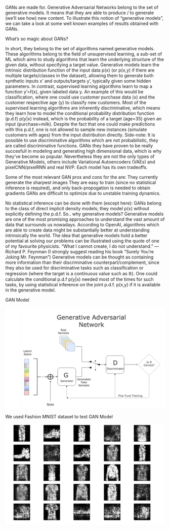 GANs are made for. Generative Adversarial Networks belong to the set of generative models. It means that they are able to produce / to generate (we’ll see how) new content. To illustrate this notion of “generative models”, we can take a look at some well known examples of results obtained with GANs.


What’s so magic about GANs?

In short, they belong to the set of algorithms named generative models. These algorithms belong to the field of unsupervised learning, a sub-set of ML which aims to study algorithms that learn the underlying structure of the given data, without specifying a target value. Generative models learn the intrinsic distribution function of the input data p(x) (or p(x,y) if there are multiple targets/classes in the dataset), allowing them to generate both synthetic inputs x’ and outputs/targets y’, typically given some hidden parameters.
In contrast, supervised learning algorithms learn to map a function y’=f(x), given labeled data y. An example of this would be classification, where one could use customer purchase data (x) and the customer respective age (y) to classify new customers. Most of the supervised learning algorithms are inherently discriminative, which means they learn how to model the conditional probability distribution function (p.d.f) p(y|x) instead, which is the probability of a target (age=35) given an input (purchase=milk). Despite the fact that one could make predictions with this p.d.f, one is not allowed to sample new instances (simulate customers with ages) from the input distribution directly.
Side-note: It is possible to use discriminative algorithms which are not probabilistic, they are called discriminative functions.
GANs they have proven to be really succesfull in modeling and generating high dimensional data, which is why they’ve become so popular. Nevertheless they are not the only types of Generative Models, others include Variational Autoencoders (VAEs) and pixelCNN/pixelRNN and real NVP. Each model has its own tradeoffs.

Some of the most relevant GAN pros and cons for the are:
They currently generate the sharpest images
They are easy to train (since no statistical inference is required), and only back-propogation is needed to obtain gradients
GANs are difficult to optimize due to unstable training dynamics.

No statistical inference can be done with them (except here):
GANs belong to the class of direct implicit density models; they model p(x) without explicitly defining the p.d.f.
So.. why generative models?
Generative models are one of the most promising approaches to understand the vast amount of data that surrounds us nowadays. According to OpenAI, algorithms which are able to create data might be substantially better at understanding intrinsically the world. The idea that generative models hold a better potential at solving our problems can be illustrated using the quote of one of my favourite physicists.
“What I cannot create, I do not understand.” — Richard P. Feynman
(I strongly suggest reading his book “Surely You’re Joking Mr. Feynman”)
Generative models can be thought as containing more information than their discriminative counterpart/complement, since they also be used for discriminative tasks such as classification or regression (where the target is a continuous value such as ℝ). One could calculate the conditional p.d.f p(y|x) needed most of the times for such tasks, by using statistical inference on the joint p.d.f. p(x,y) if it is available in the generative model.

GAN Model

![Alt text](/images/GAN-Network.png?raw=true)

We used Fashion MNIST dataset to test GAN Model

![Alt text](/images/GAN-Images.png?raw=true)
